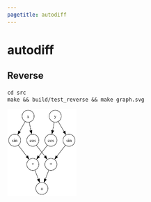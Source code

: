 ```yaml
---
pagetitle: autodiff
---
```


# autodiff

## Reverse

```
cd src
make && build/test_reverse && make graph.svg
```

<img src="media/graph.svg" height="200px">
